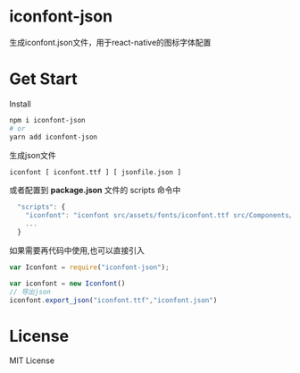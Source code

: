 # iconfont-json
生成iconfont.json文件，用于react-native的图标字体配置

# Get Start
Install 
```sh
npm i iconfont-json
# or
yarn add iconfont-json
```


生成json文件

```sh
iconfont [ iconfont.ttf ] [ jsonfile.json ]
```

或者配置到 **package.json** 文件的 scripts 命令中

```javascript
  "scripts": {
    "iconfont": "iconfont src/assets/fonts/iconfont.ttf src/Components/IconFont/iconfont.json",
    ...
  }
```

如果需要再代码中使用,也可以直接引入

```javascript
var Iconfont = require("iconfont-json");

var iconfont = new Iconfont()
// 导出json
iconfont.export_json("iconfont.ttf","iconfont.json")
```


# License
MIT License